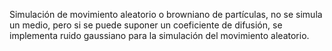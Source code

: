 Simulación de movimiento aleatorio o browniano de partículas, no se simula un medio, pero si se puede suponer un coeficiente de difusión, se implementa ruido gaussiano para la simulación del movimiento aleatorio.
